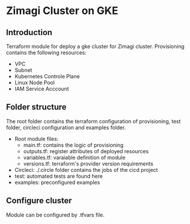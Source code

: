 # Zimagi Cluster on GKE

## Introduction

Terraform module for deploy a gke cluster for Zimagi cluster. Provisioning contains the following resources:

* VPC
* Subnet
* Kubernetes Controle Plane
* Linux Node Pool
* IAM Service Acccount

## Folder structure

The root folder contains the terraform configuration of provisioning, test folder, circleci configuration and examples folder.

* Root module files:
  * main.tf: contains the logic of provisioning
  * outputs.tf: register attributes of deployed resources
  * variables.tf: varaiable definition of module
  * versions.tf: terraform's provider version requirements
* Circleci: ./.circle folder contains the jobs of the cicd project
* test: automated tests are found here
* examples: preconfigured examples
## Configure cluster

Module can be configured by .tfvars file.

